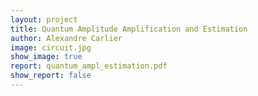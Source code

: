```yaml
---
layout: project
title: Quantum Amplitude Amplification and Estimation
author: Alexandre Carlier
image: circuit.jpg
show_image: true
report: quantum_ampl_estimation.pdf
show_report: false
---
```

